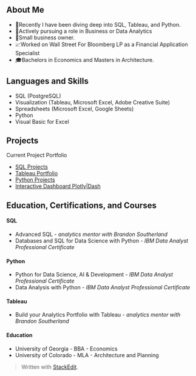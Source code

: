 
## About Me
- :mega:Recently I have been diving deep into SQL, Tableau, and Python.
- :crystal_ball:Actively pursuing a role in Business or Data Analytics
- :triangular_ruler:Small business owner. 
- :chart_with_upwards_trend:Worked on Wall Street For Bloomberg LP as a Financial Application Specialist
- :mortar_board:Bachelors in Economics and Masters in Architecture.

## Languages and Skills
- SQL (PostgreSQL)
-  Visualization (Tableau, Microsoft Excel, Adobe Creative Suite)
- Spreadsheets (Microsoft Excel, Google Sheets)
- Python
- Visual Basic for Excel

## Projects
Current Project Portfolio
- [SQL Projects](https://github.com/mfisher003/SQL_food_inventory)
- [Tableau Portfolio](https://public.tableau.com/app/profile/mfisher/vizzes)
- [Python Projects](https://github.com/mfisher003/python-class/tree/main)
- [Interactive Dashboard Plotly|Dash](https://github.com/mfisher003/Interactive-Dashboards-with-Plotly-Dash/blob/main/README.md)


## Education, Certifications, and Courses
#### SQL
- Advanced SQL - *analytics mentor with Brandon Southerland*
- Databases and SQL for Data Science with Python - *IBM Data Analyst Professional Certificate*
#### Python
- Python for Data Science, AI & Development - *IBM Data Analyst Professional Certificate*
- Data Analysis with Python - *IBM Data Analyst Professional Certificate*
#### Tableau
- Build your Analytics Portfolio with Tableau - *analytics mentor with Brandon Southerland*
#### Education
- University of Georgia - BBA - Economics
- University of Colorado - MLA - Architecture and Planning

> Written with [StackEdit](https://stackedit.io/).
